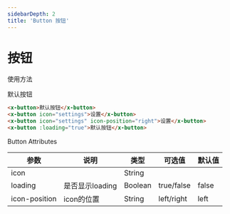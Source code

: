 ```yaml
---
sidebarDepth: 2
title: 'Button 按钮'
---
```


# 按钮

使用方法

<ClientOnly>
  <demo-button>默认按钮</demo-button>
</ClientOnly>



``` html 4}
<x-button>默认按钮</x-button>
<x-button icon="settings">设置</x-button>
<x-button icon="settings" icon-position="right">设置</x-button>
<x-button :loading="true">默认按钮</x-button>
```

Button Attributes

| 参数           | 说明           | 类型  |可选值  |默认值
| ------------- |---------------|--------|------------|--------|
| icon          |               | String |            |        |
| loading       | 是否显示loading| Boolean| true/false |false   |
| icon-position | icon的位置     | String | left/right |left    | 
